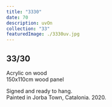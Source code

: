 ```yaml
---
title: "3330"
date: 70
description: uvOn
collection: "33"
featuredImage: ./3330uv.jpg
---
```


## 33/30

Acrylic on wood<br/>
150x110cm wood panel

Signed and ready to hang.<br/>
Painted in Jorba Town, Catalonia. 2020.